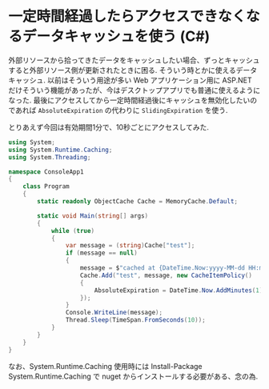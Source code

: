 # 一定時間経過したらアクセスできなくなるデータキャッシュを使う (C#)

外部リソースから拾ってきたデータをキャッシュしたい場合、ずっとキャッシュすると外部リソース側が更新されたときに困る. そういう時とかに使えるデータキャッシュ. 以前はそういう用途が多い Web アプリケーション用に ASP.NET だけそういう機能があったが、今はデスクトップアプリでも普通に使えるようになった. 最後にアクセスしてから一定時間経過後にキャッシュを無効化したいのであれば `AbsoluteExpiration` の代わりに `SlidingExpiration` を使う.

とりあえず今回は有効期間1分で、10秒ごとにアクセスしてみた.


```csharp
using System;
using System.Runtime.Caching;
using System.Threading;

namespace ConsoleApp1
{
    class Program
    {
        static readonly ObjectCache Cache = MemoryCache.Default;

        static void Main(string[] args)
        {
            while (true)
            {
                var message = (string)Cache["test"];
                if (message == null)
                {
                    message = $"cached at {DateTime.Now:yyyy-MM-dd HH:mm:ss}";
                    Cache.Add("test", message, new CacheItemPolicy()
                    {
                        AbsoluteExpiration = DateTime.Now.AddMinutes(1)
                    });
                }
                Console.WriteLine(message);
                Thread.Sleep(TimeSpan.FromSeconds(10));
            }
        }
    }
}
```

なお、System.Runtime.Caching 使用時には Install-Package System.Runtime.Caching で nuget からインストールする必要がある、念の為.
